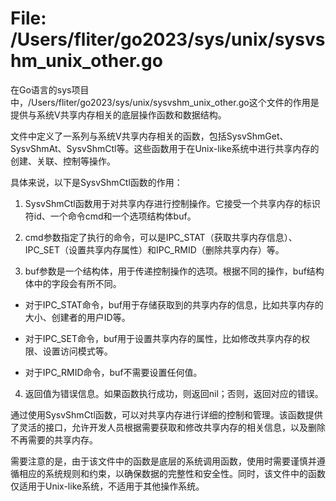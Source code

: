 # File: /Users/fliter/go2023/sys/unix/sysvshm_unix_other.go

在Go语言的sys项目中，/Users/fliter/go2023/sys/unix/sysvshm_unix_other.go这个文件的作用是提供与系统V共享内存相关的底层操作函数和数据结构。

文件中定义了一系列与系统V共享内存相关的函数，包括SysvShmGet、SysvShmAt、SysvShmCtl等。这些函数用于在Unix-like系统中进行共享内存的创建、关联、控制等操作。

具体来说，以下是SysvShmCtl函数的作用：

1. SysvShmCtl函数用于对共享内存进行控制操作。它接受一个共享内存的标识符id、一个命令cmd和一个选项结构体buf。

2. cmd参数指定了执行的命令，可以是IPC_STAT（获取共享内存信息）、IPC_SET（设置共享内存属性）和IPC_RMID（删除共享内存）等。

3. buf参数是一个结构体，用于传递控制操作的选项。根据不同的操作，buf结构体中的字段会有所不同。

- 对于IPC_STAT命令，buf用于存储获取到的共享内存的信息，比如共享内存的大小、创建者的用户ID等。

- 对于IPC_SET命令，buf用于设置共享内存的属性，比如修改共享内存的权限、设置访问模式等。

- 对于IPC_RMID命令，buf不需要设置任何值。

4. 返回值为错误信息。如果函数执行成功，则返回nil；否则，返回对应的错误。

通过使用SysvShmCtl函数，可以对共享内存进行详细的控制和管理。该函数提供了灵活的接口，允许开发人员根据需要获取和修改共享内存的相关信息，以及删除不再需要的共享内存。

需要注意的是，由于该文件中的函数是底层的系统调用函数，使用时需要谨慎并遵循相应的系统规则和约束，以确保数据的完整性和安全性。同时，该文件中的函数仅适用于Unix-like系统，不适用于其他操作系统。

